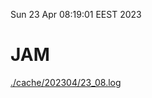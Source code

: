 Sun 23 Apr 08:19:01 EEST 2023
# JAM
<a href='./cache/202304/23_08.log'>./cache/202304/23_08.log</a>
